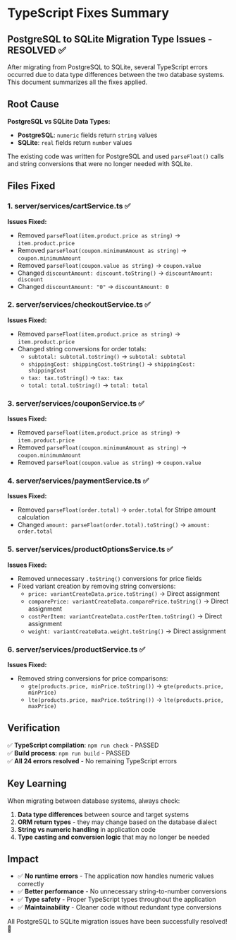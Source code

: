# TypeScript Fixes Summary

## PostgreSQL to SQLite Migration Type Issues - RESOLVED ✅

After migrating from PostgreSQL to SQLite, several TypeScript errors occurred due to data type differences between the two database systems. This document summarizes all the fixes applied.

## Root Cause

**PostgreSQL vs SQLite Data Types:**
- **PostgreSQL**: `numeric` fields return `string` values
- **SQLite**: `real` fields return `number` values

The existing code was written for PostgreSQL and used `parseFloat()` calls and string conversions that were no longer needed with SQLite.

## Files Fixed

### 1. server/services/cartService.ts ✅
**Issues Fixed:**
- Removed `parseFloat(item.product.price as string)` → `item.product.price`
- Removed `parseFloat(coupon.minimumAmount as string)` → `coupon.minimumAmount`
- Removed `parseFloat(coupon.value as string)` → `coupon.value`
- Changed `discountAmount: discount.toString()` → `discountAmount: discount`
- Changed `discountAmount: "0"` → `discountAmount: 0`

### 2. server/services/checkoutService.ts ✅
**Issues Fixed:**
- Removed `parseFloat(item.product.price as string)` → `item.product.price`
- Changed string conversions for order totals:
  - `subtotal: subtotal.toString()` → `subtotal: subtotal`
  - `shippingCost: shippingCost.toString()` → `shippingCost: shippingCost`
  - `tax: tax.toString()` → `tax: tax`
  - `total: total.toString()` → `total: total`

### 3. server/services/couponService.ts ✅
**Issues Fixed:**
- Removed `parseFloat(item.product.price as string)` → `item.product.price`
- Removed `parseFloat(coupon.minimumAmount as string)` → `coupon.minimumAmount`
- Removed `parseFloat(coupon.value as string)` → `coupon.value`

### 4. server/services/paymentService.ts ✅
**Issues Fixed:**
- Removed `parseFloat(order.total)` → `order.total` for Stripe amount calculation
- Changed `amount: parseFloat(order.total).toString()` → `amount: order.total`

### 5. server/services/productOptionsService.ts ✅
**Issues Fixed:**
- Removed unnecessary `.toString()` conversions for price fields
- Fixed variant creation by removing string conversions:
  - `price: variantCreateData.price.toString()` → Direct assignment
  - `comparePrice: variantCreateData.comparePrice.toString()` → Direct assignment
  - `costPerItem: variantCreateData.costPerItem.toString()` → Direct assignment
  - `weight: variantCreateData.weight.toString()` → Direct assignment

### 6. server/services/productService.ts ✅
**Issues Fixed:**
- Removed string conversions for price comparisons:
  - `gte(products.price, minPrice.toString())` → `gte(products.price, minPrice)`
  - `lte(products.price, maxPrice.toString())` → `lte(products.price, maxPrice)`

## Verification

✅ **TypeScript compilation**: `npm run check` - PASSED  
✅ **Build process**: `npm run build` - PASSED  
✅ **All 24 errors resolved** - No remaining TypeScript errors

## Key Learning

When migrating between database systems, always check:
1. **Data type differences** between source and target systems
2. **ORM return types** - they may change based on the database dialect
3. **String vs numeric handling** in application code
4. **Type casting and conversion logic** that may no longer be needed

## Impact

- ✅ **No runtime errors** - The application now handles numeric values correctly
- ✅ **Better performance** - No unnecessary string-to-number conversions
- ✅ **Type safety** - Proper TypeScript types throughout the application
- ✅ **Maintainability** - Cleaner code without redundant type conversions

All PostgreSQL to SQLite migration issues have been successfully resolved! 🎉